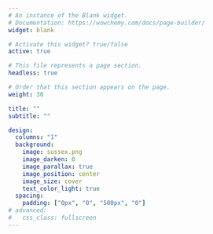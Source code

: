 ```yaml
---
# An instance of the Blank widget.
# Documentation: https://wowchemy.com/docs/page-builder/
widget: blank

# Activate this widget? true/false
active: true

# This file represents a page section.
headless: true

# Order that this section appears on the page.
weight: 30

title: ""
subtitle: ""

design:
  columns: "1"
  background:
    image: sussex.png
    image_darken: 0
    image_parallax: true
    image_position: center
    image_size: cover
    text_color_light: true
  spacing:
    padding: ["0px", "0", "500px", "0"]
# advanced:
#   css_class: fullscreen
---
```


